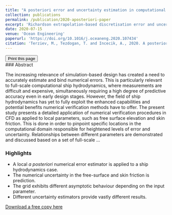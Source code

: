 ```yaml
---
title: "A posteriori error and uncertainty estimation in computational ship hydrodynamics"
collection: publications
permalink: /publication/2020-aposteriori-paper
excerpt: 'Richardson extrapolation-based discretisation error and uncertainty estimation'
date: 2020-07-15
venue: 'Ocean Engineering'
paperurl: 'https://doi.org/10.1016/j.oceaneng.2020.107434'
citation: 'Terziev, M., Tezdogan, T. and Incecik, A., 2020. A posteriori error and uncertainty estimation in computational ship hydrodynamics. Ocean Engineering, 208, p.107434.'
---
```

<div class="text-right">
<input type="button" value="Print this page" onClick="window.print()">
</div>
### Abstract

The increasing relevance of simulation-based design has created a need to accurately estimate and bind numerical errors. This is particularly relevant to full-scale computational ship hydrodynamics, where measurements are difficult and expensive, simultaneously requiring a high degree of predictive accuracy even in early design stages. However, the field of ship hydrodynamics has yet to fully exploit the enhanced capabilities and potential benefits numerical verification methods have to offer. The present study presents a detailed application of numerical verification procedures in CFD as applied to local parameters, such as free surface elevation and skin friction. This is done in order to pinpoint specific locations in the computational domain responsible for heightened levels of error and uncertainty. Relationships between different parameters are demonstrated and discussed based on a set of full-scale …

### Highlights

- A local _a posteriori_ numerical error estimator is applied to a ship hydrodynamics case.
- The numerical uncertainty in the free-surface and skin friction is prediction.
- The grid exhibits different asymptotic behaviour depending on the input parameter.
- Different uncertainty estimators provide vastly different results.

[Download a free copy here](http://momchil-terziev.github.io/files/Terziev_etal_OE_2020_A_posteriori_error_and_uncertainty_estimation_in_computational.pdf)
